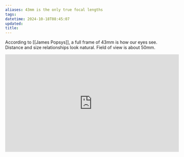 ```yaml
---
aliases: 43mm is the only true focal lengths
tags: 
datetime: 2024-10-18T08:45:07
updated: 
title: 
---
```

According to [[James Popsys]], a full frame of 43mm is how our eyes see. Distance and size relationships look natural. Field of view is about 50mm.

<iframe width="560" height="315" src="https://www.youtube.com/embed/KSuQsYbyCGE?si=4WWKeRN3TqXmB1O-" title="YouTube video player" frameborder="0" allow="accelerometer; autoplay; clipboard-write; encrypted-media; gyroscope; picture-in-picture; web-share" referrerpolicy="strict-origin-when-cross-origin" allowfullscreen></iframe>
